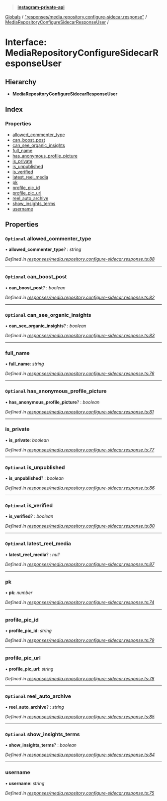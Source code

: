> **[instagram-private-api](../README.md)**

[Globals](../globals.md) / ["responses/media.repository.configure-sidecar.response"](../modules/_responses_media_repository_configure_sidecar_response_.md) / [MediaRepositoryConfigureSidecarResponseUser](_responses_media_repository_configure_sidecar_response_.mediarepositoryconfiguresidecarresponseuser.md) /

# Interface: MediaRepositoryConfigureSidecarResponseUser

## Hierarchy

* **MediaRepositoryConfigureSidecarResponseUser**

## Index

### Properties

* [allowed_commenter_type](_responses_media_repository_configure_sidecar_response_.mediarepositoryconfiguresidecarresponseuser.md#optional-allowed_commenter_type)
* [can_boost_post](_responses_media_repository_configure_sidecar_response_.mediarepositoryconfiguresidecarresponseuser.md#optional-can_boost_post)
* [can_see_organic_insights](_responses_media_repository_configure_sidecar_response_.mediarepositoryconfiguresidecarresponseuser.md#optional-can_see_organic_insights)
* [full_name](_responses_media_repository_configure_sidecar_response_.mediarepositoryconfiguresidecarresponseuser.md#full_name)
* [has_anonymous_profile_picture](_responses_media_repository_configure_sidecar_response_.mediarepositoryconfiguresidecarresponseuser.md#optional-has_anonymous_profile_picture)
* [is_private](_responses_media_repository_configure_sidecar_response_.mediarepositoryconfiguresidecarresponseuser.md#is_private)
* [is_unpublished](_responses_media_repository_configure_sidecar_response_.mediarepositoryconfiguresidecarresponseuser.md#optional-is_unpublished)
* [is_verified](_responses_media_repository_configure_sidecar_response_.mediarepositoryconfiguresidecarresponseuser.md#optional-is_verified)
* [latest_reel_media](_responses_media_repository_configure_sidecar_response_.mediarepositoryconfiguresidecarresponseuser.md#optional-latest_reel_media)
* [pk](_responses_media_repository_configure_sidecar_response_.mediarepositoryconfiguresidecarresponseuser.md#pk)
* [profile_pic_id](_responses_media_repository_configure_sidecar_response_.mediarepositoryconfiguresidecarresponseuser.md#profile_pic_id)
* [profile_pic_url](_responses_media_repository_configure_sidecar_response_.mediarepositoryconfiguresidecarresponseuser.md#profile_pic_url)
* [reel_auto_archive](_responses_media_repository_configure_sidecar_response_.mediarepositoryconfiguresidecarresponseuser.md#optional-reel_auto_archive)
* [show_insights_terms](_responses_media_repository_configure_sidecar_response_.mediarepositoryconfiguresidecarresponseuser.md#optional-show_insights_terms)
* [username](_responses_media_repository_configure_sidecar_response_.mediarepositoryconfiguresidecarresponseuser.md#username)

## Properties

### `Optional` allowed_commenter_type

• **allowed_commenter_type**? : *string*

*Defined in [responses/media.repository.configure-sidecar.response.ts:88](https://github.com/Nerixyz/instagram-private-api/blob/e5037ee/src/responses/media.repository.configure-sidecar.response.ts#L88)*

___

### `Optional` can_boost_post

• **can_boost_post**? : *boolean*

*Defined in [responses/media.repository.configure-sidecar.response.ts:82](https://github.com/Nerixyz/instagram-private-api/blob/e5037ee/src/responses/media.repository.configure-sidecar.response.ts#L82)*

___

### `Optional` can_see_organic_insights

• **can_see_organic_insights**? : *boolean*

*Defined in [responses/media.repository.configure-sidecar.response.ts:83](https://github.com/Nerixyz/instagram-private-api/blob/e5037ee/src/responses/media.repository.configure-sidecar.response.ts#L83)*

___

###  full_name

• **full_name**: *string*

*Defined in [responses/media.repository.configure-sidecar.response.ts:76](https://github.com/Nerixyz/instagram-private-api/blob/e5037ee/src/responses/media.repository.configure-sidecar.response.ts#L76)*

___

### `Optional` has_anonymous_profile_picture

• **has_anonymous_profile_picture**? : *boolean*

*Defined in [responses/media.repository.configure-sidecar.response.ts:81](https://github.com/Nerixyz/instagram-private-api/blob/e5037ee/src/responses/media.repository.configure-sidecar.response.ts#L81)*

___

###  is_private

• **is_private**: *boolean*

*Defined in [responses/media.repository.configure-sidecar.response.ts:77](https://github.com/Nerixyz/instagram-private-api/blob/e5037ee/src/responses/media.repository.configure-sidecar.response.ts#L77)*

___

### `Optional` is_unpublished

• **is_unpublished**? : *boolean*

*Defined in [responses/media.repository.configure-sidecar.response.ts:86](https://github.com/Nerixyz/instagram-private-api/blob/e5037ee/src/responses/media.repository.configure-sidecar.response.ts#L86)*

___

### `Optional` is_verified

• **is_verified**? : *boolean*

*Defined in [responses/media.repository.configure-sidecar.response.ts:80](https://github.com/Nerixyz/instagram-private-api/blob/e5037ee/src/responses/media.repository.configure-sidecar.response.ts#L80)*

___

### `Optional` latest_reel_media

• **latest_reel_media**? : *null*

*Defined in [responses/media.repository.configure-sidecar.response.ts:87](https://github.com/Nerixyz/instagram-private-api/blob/e5037ee/src/responses/media.repository.configure-sidecar.response.ts#L87)*

___

###  pk

• **pk**: *number*

*Defined in [responses/media.repository.configure-sidecar.response.ts:74](https://github.com/Nerixyz/instagram-private-api/blob/e5037ee/src/responses/media.repository.configure-sidecar.response.ts#L74)*

___

###  profile_pic_id

• **profile_pic_id**: *string*

*Defined in [responses/media.repository.configure-sidecar.response.ts:79](https://github.com/Nerixyz/instagram-private-api/blob/e5037ee/src/responses/media.repository.configure-sidecar.response.ts#L79)*

___

###  profile_pic_url

• **profile_pic_url**: *string*

*Defined in [responses/media.repository.configure-sidecar.response.ts:78](https://github.com/Nerixyz/instagram-private-api/blob/e5037ee/src/responses/media.repository.configure-sidecar.response.ts#L78)*

___

### `Optional` reel_auto_archive

• **reel_auto_archive**? : *string*

*Defined in [responses/media.repository.configure-sidecar.response.ts:85](https://github.com/Nerixyz/instagram-private-api/blob/e5037ee/src/responses/media.repository.configure-sidecar.response.ts#L85)*

___

### `Optional` show_insights_terms

• **show_insights_terms**? : *boolean*

*Defined in [responses/media.repository.configure-sidecar.response.ts:84](https://github.com/Nerixyz/instagram-private-api/blob/e5037ee/src/responses/media.repository.configure-sidecar.response.ts#L84)*

___

###  username

• **username**: *string*

*Defined in [responses/media.repository.configure-sidecar.response.ts:75](https://github.com/Nerixyz/instagram-private-api/blob/e5037ee/src/responses/media.repository.configure-sidecar.response.ts#L75)*